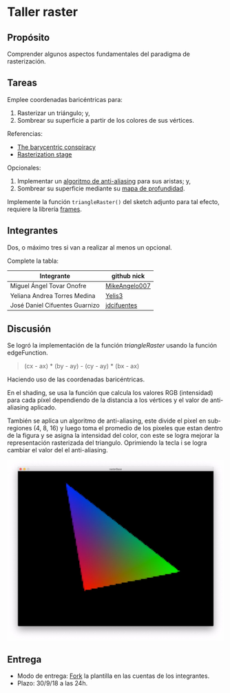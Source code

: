 
# Taller raster

## Propósito

Comprender algunos aspectos fundamentales del paradigma de rasterización.

## Tareas

Emplee coordenadas baricéntricas para:

1. Rasterizar un triángulo; y,
2. Sombrear su superficie a partir de los colores de sus vértices.

Referencias:

* [The barycentric conspiracy](https://fgiesen.wordpress.com/2013/02/06/the-barycentric-conspirac/)
* [Rasterization stage](https://www.scratchapixel.com/lessons/3d-basic-rendering/rasterization-practical-implementation/rasterization-stage)

Opcionales:

1. Implementar un [algoritmo de anti-aliasing](https://www.scratchapixel.com/lessons/3d-basic-rendering/rasterization-practical-implementation/rasterization-practical-implementation) para sus aristas; y,
2. Sombrear su superficie mediante su [mapa de profundidad](https://en.wikipedia.org/wiki/Depth_map).

Implemente la función ```triangleRaster()``` del sketch adjunto para tal efecto, requiere la librería [frames](https://github.com/VisualComputing/frames/releases).

## Integrantes

Dos, o máximo tres si van a realizar al menos un opcional.

Complete la tabla:

| Integrante | github nick |
|------------|-------------|
|Miguel Ángel Tovar Onofre | [MikeAngelo007](https://github.com/MikeAngelo007) |
|Yeliana Andrea Torres Medina | [Yelis3](https://github.com/Yelis3)|
|José Daniel Cifuentes Guarnizo | [jdcifuentes](https://github.com/jdcifuentes)|

## Discusión

Se logró la implementación de la función *triangleRaster* usando la función edgeFunction.

> (cx - ax) * (by - ay) - (cy - ay) * (bx - ax)

Haciendo uso de las coordenadas baricéntricas.

En el shading, se usa la función que calcula los valores RGB (intensidad) para cada píxel dependiendo de la distancia a los vértices y el valor de anti-aliasing aplicado.

También se aplica un algoritmo de anti-aliasing, este divide el pixel en sub-regiones (4, 8, 16) y luego toma el promedio de los pixeles que estan dentro de la figura y se asigna la intensidad del color, con este se logra mejorar la representación rasterizada del triangulo. Oprimiendo la tecla i se logra cambiar el valor del el anti-aliasing.


![Resultado](screenshotraster.jpeg)




## Entrega

* Modo de entrega: [Fork](https://help.github.com/articles/fork-a-repo/) la plantilla en las cuentas de los integrantes.
* Plazo: 30/9/18 a las 24h.
